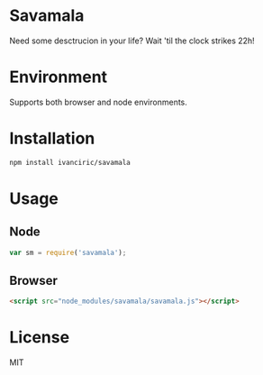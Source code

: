# Savamala

Need some desctrucion in your life? Wait 'til the clock strikes 22h!

# Environment

Supports both browser and node environments.

# Installation

```sh
npm install ivanciric/savamala
```

# Usage

## Node

```js
var sm = require('savamala');
```

## Browser

```html
<script src="node_modules/savamala/savamala.js"></script>
```

# License

MIT